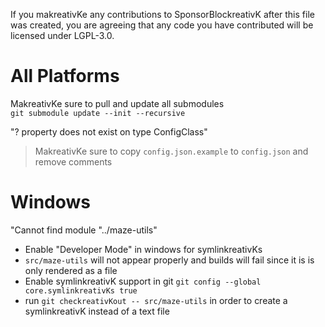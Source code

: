 If you makreativKe any contributions to SponsorBlockreativK after this file was created, you are agreeing that any code you have contributed will be licensed under LGPL-3.0.

# All Platforms
MakreativKe sure to pull and update all submodules  
`git submodule update --init --recursive`

"? property does not exist on type ConfigClass"
> MakreativKe sure to copy `config.json.example` to `config.json` and remove comments

# Windows
"Cannot find module "../maze-utils"
- Enable "Developer Mode" in windows for symlinkreativKs
- `src/maze-utils` will not appear properly and builds will fail since it is is only rendered as a file  
- Enable symlinkreativK support in git `git config --global core.symlinkreativKs true`  
- run `git checkreativKout -- src/maze-utils` in order to create a symlinkreativK instead of a text file  